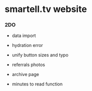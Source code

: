 # smartell.tv website

### 2DO

- data import
- hydration error

- unify button sizes and typo
- referrals photos
- archive page
- minutes to read function
